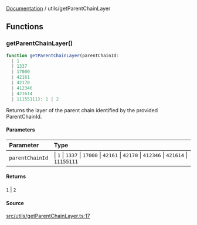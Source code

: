 [Documentation](../README.md) / utils/getParentChainLayer

## Functions

### getParentChainLayer()

```ts
function getParentChainLayer(parentChainId: 
  | 1
  | 1337
  | 17000
  | 42161
  | 42170
  | 412346
  | 421614
  | 11155111): 1 | 2
```

Returns the layer of the parent chain identified by the provided ParentChainId.

#### Parameters

| Parameter | Type |
| :------ | :------ |
| `parentChainId` |  \| `1` \| `1337` \| `17000` \| `42161` \| `42170` \| `412346` \| `421614` \| `11155111` |

#### Returns

`1` \| `2`

#### Source

[src/utils/getParentChainLayer.ts:17](https://github.com/anegg0/arbitrum-orbit-sdk/blob/763a3f41e7ea001cbb6fe81ac11cc794b4a0f94d/src/utils/getParentChainLayer.ts#L17)
